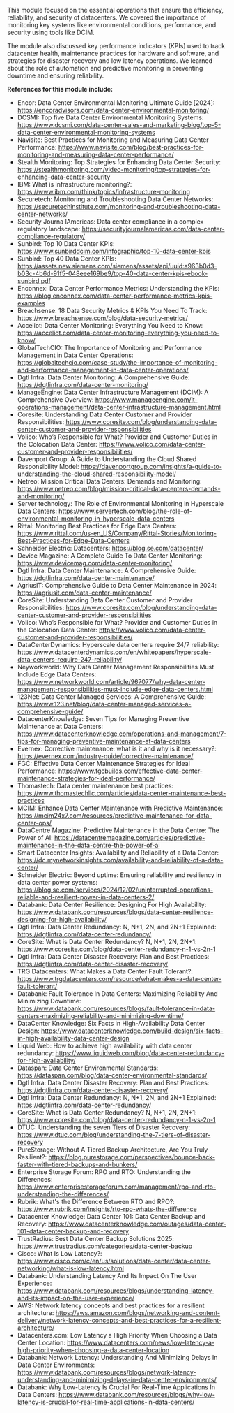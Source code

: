 This module focused on the essential operations that ensure the efficiency, reliability, and security of datacenters. We covered the importance of monitoring key systems like environmental conditions, performance, and security using tools like DCIM. 

The module also discussed key performance indicators (KPIs) used to track datacenter health, maintenance practices for hardware and software, and strategies for disaster recovery and low latency operations. We learned about the role of automation and predictive monitoring in preventing downtime and ensuring reliability.

**References for this module include:**

- Encor: Data Center Environmental Monitoring Ultimate Guide [2024]: https://encoradvisors.com/data-center-environmental-monitoring/ 
- DCSMI: Top five Data Center Environmental Monitoring Systems: https://www.dcsmi.com/data-center-sales-and-marketing-blog/top-5-data-center-environmental-monitoring-systems 
- Navisite: Best Practices for Monitoring and Measuring Data Center Performance: https://www.navisite.com/blog/best-practices-for-monitoring-and-measuring-data-center-performance/ 
- Stealth Monitoring: Top Strategies for Enhancing Data Center Security: https://stealthmonitoring.com/video-monitoring/top-strategies-for-enhancing-data-center-security 
- IBM: What is infrastructure monitoring?: https://www.ibm.com/think/topics/infrastructure-monitoring 
- Securetech: Monitoring and Troubleshooting Data Center Networks: https://securetechinstitute.com/monitoring-and-troubleshooting-data-center-networks/ 
- Security Journa lAmericas: Data center compliance in a complex regulatory landscape: https://securityjournalamericas.com/data-center-compliance-regulatory/ 
- Sunbird: Top 10 Data Center KPIs: https://www.sunbirddcim.com/infographic/top-10-data-center-kpis 
- Sunbird: Top 40 Data Center KPIs: https://assets.new.siemens.com/siemens/assets/api/uuid:a963b0d3-b03c-4b6d-91f5-048eee169be9/top-40-data-center-kpis-ebook-sunbird.pdf 
- Enconnex: Data Center Performance Metrics: Understanding the KPIs: https://blog.enconnex.com/data-center-performance-metrics-kpis-examples 
- Breachsense: 18 Data Security Metrics & KPIs You Need To Track: https://www.breachsense.com/blog/data-security-metrics/ 
- Acceliot: Data Center Monitoring: Everything You Need to Know: https://acceliot.com/data-center-monitoring-everything-you-need-to-know/ 
- GlobalTechCIO: The Importance of Monitoring and Performance Management in Data Center Operations: https://globaltechcio.com/case-study/the-importance-of-monitoring-and-performance-management-in-data-center-operations/ 
- Dgtl Infra: Data Center Monitoring: A Comprehensive Guide: https://dgtlinfra.com/data-center-monitoring/ 
- ManageEngine: Data Center Infrastructure Management (DCIM): A Comprehensive Overview: https://www.manageengine.com/it-operations-management/data-center-infrastructure-management.html 
- Coresite: Understanding Data Center Customer and Provider Responsibilities: https://www.coresite.com/blog/understanding-data-center-customer-and-provider-responsibilities 
- Volico: Who’s Responsible for What? Provider and Customer Duties in the Colocation Data Center: https://www.volico.com/data-center-customer-and-provider-responsibilities/ 
- Davenport Group: A Guide to Understanding the Cloud Shared Responsibility Model: https://davenportgroup.com/insights/a-guide-to-understanding-the-cloud-shared-responsibility-model/ 
- Netreo: Mission Critical Data Centers: Demands and Monitoring: https://www.netreo.com/blog/mission-critical-data-centers-demands-and-monitoring/ 
- Server technology: The Role of Environmental Monitoring in Hyperscale Data Centers: https://www.servertech.com/blog/the-role-of-environmental-monitoring-in-hyperscale-data-centers 
- Rittal: Monitoring Best Practices for Edge Data Centers: https://www.rittal.com/us-en_US/Company/Rittal-Stories/Monitoring-Best-Practices-for-Edge-Data-Centers 
- Schneider Electric: Datacenters: https://blog.se.com/datacenter/ 
- Device Magazine: A Complete Guide To Data Center Monitoring: https://www.devicemag.com/data-center-monitoring/ 
- Dgtl Infra: Data Center Maintenance: A Comprehensive Guide: https://dgtlinfra.com/data-center-maintenance/ 
- AgriusIT: Comprehensive Guide to Data Center Maintenance in 2024: https://agriusit.com/data-center-maintenance/ 
- CoreSite: Understanding Data Center Customer and Provider Responsibilities: https://www.coresite.com/blog/understanding-data-center-customer-and-provider-responsibilities 
- Volico: Who’s Responsible for What? Provider and Customer Duties in the Colocation Data Center: https://www.volico.com/data-center-customer-and-provider-responsibilities/ 
- DataCenterDynamics: Hyperscale data centers require 24/7 reliability: https://www.datacenterdynamics.com/en/whitepapers/hyperscale-data-centers-require-247-reliability/ 
- Neyworkworld: Why Data Center Management Responsibilities Must Include Edge Data Centers: https://www.networkworld.com/article/967077/why-data-center-management-responsibilities-must-include-edge-data-centers.html 
- 123Net: Data Center Managed Services: A Comprehensive Guide: https://www.123.net/blog/data-center-managed-services-a-comprehensive-guide/ 
- DatacenterKnowledge: Seven Tips for Managing Preventive Maintenance at Data Centers: https://www.datacenterknowledge.com/operations-and-management/7-tips-for-managing-preventive-maintenance-at-data-centers 
- Evernex: Corrective maintenance: what is it and why is it necessary?: https://evernex.com/industry-guide/corrective-maintenance/ 
- FGC: Effective Data Center Maintenance Strategies for Ideal Performance: https://www.fgcbuilds.com/effective-data-center-maintenance-strategies-for-ideal-performance/
- Thomastech: Data center maintenance best practices: https://www.thomastechllc.com/articles/data-center-maintenance-best-practices 
- MCIM: Enhance Data Center Maintenance with Predictive Maintenance: https://mcim24x7.com/resources/predictive-maintenance-for-data-center-ops/ 
- DataCentre Magazine: Predictive Maintenance in the Data Centre: The Power of AI: https://datacentremagazine.com/articles/predictive-maintenance-in-the-data-centre-the-power-of-ai 
- Smart Datacenter Insights: Availability and Reliability of a Data Center: https://dc.mynetworkinsights.com/availability-and-reliability-of-a-data-center/ 
- Schneider Electric: Beyond uptime: Ensuring reliability and resiliency in data center power systems: https://blog.se.com/services/2024/12/02/uninterrupted-operations-reliable-and-resilient-power-in-data-centers-2/ 
- Databank: Data Center Resilience: Designing For High Availability: https://www.databank.com/resources/blogs/data-center-resilience-designing-for-high-availability/ 
- Dgtl Infra: Data Center Redundancy: N, N+1, 2N, and 2N+1 Explained: https://dgtlinfra.com/data-center-redundancy/ 
- CoreSite: What is Data Center Redundancy? N, N+1, 2N, 2N+1: https://www.coresite.com/blog/data-center-redundancy-n-1-vs-2n-1 
- Dgtl Infra: Data Center Disaster Recovery: Plan and Best Practices: https://dgtlinfra.com/data-center-disaster-recovery/ 
- TRG Datacenters: What Makes a Data Center Fault Tolerant?: https://www.trgdatacenters.com/resource/what-makes-a-data-center-fault-tolerant/ 
- Databank: Fault Tolerance In Data Centers: Maximizing Reliability And Minimizing Downtime: https://www.databank.com/resources/blogs/fault-tolerance-in-data-centers-maximizing-reliability-and-minimizing-downtime/ 
- DataCenter Knowledge: Six Facts in High-Availability Data Center Design: https://www.datacenterknowledge.com/build-design/six-facts-in-high-availability-data-center-design 
- Liquid Web: How to achieve high availability with data center redundancy: https://www.liquidweb.com/blog/data-center-redundancy-for-high-availability/ 
- Dataspan: Data Center Environmental Standards: https://dataspan.com/blog/data-center-environmental-standards/ 
- Dgtl Infra: Data Center Disaster Recovery: Plan and Best Practices: https://dgtlinfra.com/data-center-disaster-recovery/ 
- Dgtl Infra: Data Center Redundancy: N, N+1, 2N, and 2N+1 Explained: https://dgtlinfra.com/data-center-redundancy/ 
- CoreSite: What is Data Center Redundancy? N, N+1, 2N, 2N+1: https://www.coresite.com/blog/data-center-redundancy-n-1-vs-2n-1 
- DTUC: Understanding the seven Tiers of Disaster Recovery: https://www.dtuc.com/blog/understanding-the-7-tiers-of-disaster-recovery 
- PureStorage: Without A Tiered Backup Architecture, Are You Truly Resilient?: https://blog.purestorage.com/perspectives/bounce-back-faster-with-tiered-backups-and-bunkers/ 
- Enterprise Storage Forum: RPO and RTO: Understanding the Differences: https://www.enterprisestorageforum.com/management/rpo-and-rto-understanding-the-differences/ 
- Rubrik: What's the Difference Between RTO and RPO?: https://www.rubrik.com/insights/rto-rpo-whats-the-difference 
- Datacenter Knowledge: Data Center 101: Data Center Backup and Recovery: https://www.datacenterknowledge.com/outages/data-center-101-data-center-backup-and-recovery 
- TrustRadius: Best Data Center Backup Solutions 2025: https://www.trustradius.com/categories/data-center-backup 
- Cisco: What Is Low Latency?: https://www.cisco.com/c/en/us/solutions/data-center/data-center-networking/what-is-low-latency.html 
- Databank: Understanding Latency And Its Impact On The User Experience: https://www.databank.com/resources/blogs/understanding-latency-and-its-impact-on-the-user-experience/ 
- AWS: Network latency concepts and best practices for a resilient architecture: https://aws.amazon.com/blogs/networking-and-content-delivery/network-latency-concepts-and-best-practices-for-a-resilient-architecture/ 
- Datacenters.com: Low Latency a High Priority When Choosing a Data Center Location: https://www.datacenters.com/news/low-latency-a-high-priority-when-choosing-a-data-center-location 
- Databank: Network Latency: Understanding And Minimizing Delays In Data Center Environments: https://www.databank.com/resources/blogs/network-latency-understanding-and-minimizing-delays-in-data-center-environments/ 
- Databank: Why Low-Latency Is Crucial For Real-Time Applications In Data Centers: https://www.databank.com/resources/blogs/why-low-latency-is-crucial-for-real-time-applications-in-data-centers/